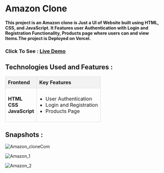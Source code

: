<h1>Amazon Clone </h1>
<h4>This project is an Amazon clone is Just a UI of Website built using HTML, CSS, and JavaScript. 
  It Features user Authentication with Login and Registration Functionality, Products page where users can and view Items.The project is Deployed on Vercel.</h4>

<h3>Click To See : <a href="https://website-clone-ui-sanket.vercel.app/">Live Demo</a><h3>
      <h2>Technologies Used and Features  :</h2>
    <table style="border-collapse: collapse; width: 100%;">
        <tr>
            <th style="border: 1px solid #dddddd; background-color: #f2f2f2; text-align: left; padding: 8px;">Frontend</th>
            <th style="border: 1px solid #dddddd; background-color: #f2f2f2; text-align: left; padding: 8px;">Key Features</th>
        </tr>
        <tr>
            <td style="border: 1px solid #dddddd; text-align: left; padding: 8px;">
              <strong>HTML</strong><br>
                <strong>CSS</strong><br>
                <strong>JavaScript</strong><br>
            </td>
            <td style="border: 1px solid #dddddd; text-align: left; padding: 8px;">
                  <ul style="list-style-type: square; padding-left: 20px;">
                    <li>User Authentication</li>
                    <li>Login and Registration</li>
                    <li>Products Page</li>
                </ul>
            </td>
        </tr>
    </table>

<h2>Snapshots : </h2>
  
![Amazon_cloneCom](https://github.com/sanketrakhewar/Amazon-Clone-UI/assets/113495288/0fe00c63-4bfd-457c-9360-16f45e215d89)

![Amazon_1](https://github.com/sanketrakhewar/Amazon-Clone-UI/assets/113495288/8cd7361a-af13-479a-9283-0964bfe3ae51)

![Amazon_2](https://github.com/sanketrakhewar/Amazon-Clone-UI/assets/113495288/fb260435-f721-4217-8029-a5168b5e211c)
